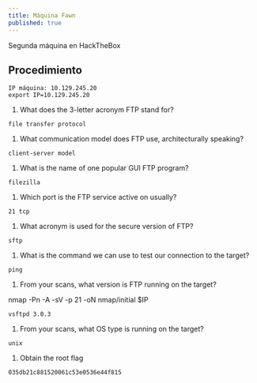 ```yaml
---
title: Máquina Fawn
published: true
---
```


Segunda máquina en HackTheBox

## [](#header-4)Procedimiento

```
IP máquina: 10.129.245.20
export IP=10.129.245.20
```

1.  What does the 3-letter acronym FTP stand for? 
```
file transfer protocol
```
 
1.  What communication model does FTP use, architecturally speaking? 
```
client-server model
```

1.  What is the name of one popular GUI FTP program? 
```
filezilla
```

1.  Which port is the FTP service active on usually? 
```
21 tcp
```

1.  What acronym is used for the secure version of FTP? 
```
sftp
```


1.  What is the command we can use to test our connection to the target? 

```
ping
```


1.  From your scans, what version is FTP running on the target? 

nmap -Pn -A  -sV -p 21 -oN nmap/initial $IP

```
vsftpd 3.0.3
```

1.  From your scans, what OS type is running on the target? 

```
unix
```

1.  Obtain the root flag

```
035db21c881520061c53e0536e44f815
```